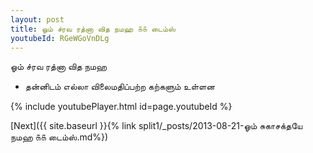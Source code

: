 ```yaml
---
layout: post
title: ஓம் ச்ரவ ரத்னா வித நமஹ ௧௧ டைம்ஸ்
youtubeId: RGeWGoVnDLg
---
```

 
 
 ஓம் ச்ரவ ரத்னா வித நமஹ  
 
 -  தன்னிடம் எல்லா விலைமதிப்பற்ற கற்களும் உள்ளன 
 
  
 
  
 
 
 
 
 
 


{% include youtubePlayer.html id=page.youtubeId %}
 
[Next]({{ site.baseurl }}{% link  split1/_posts/2013-08-21-ஓம் சுகாசக்தயே நமஹ ௧௧ டைம்ஸ்.md%})
 
